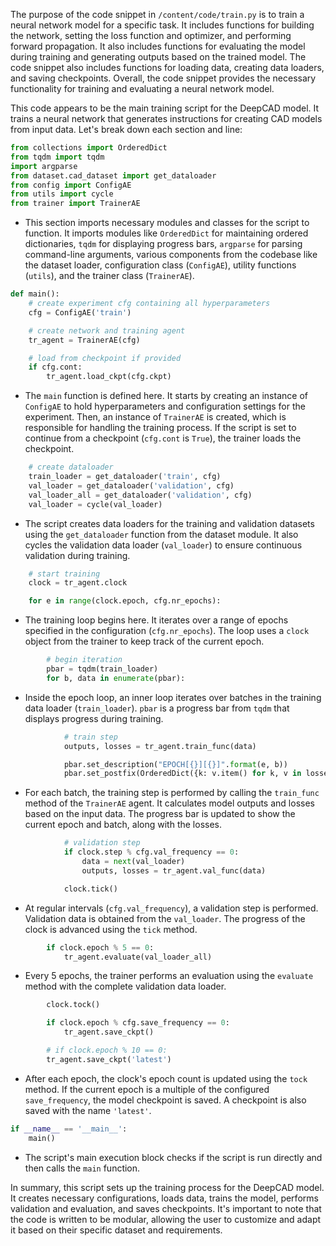 The purpose of the code snippet in `/content/code/train.py` is to train a neural network model for a specific task. It includes functions for building the network, setting the loss function and optimizer, and performing forward propagation. It also includes functions for evaluating the model during training and generating outputs based on the trained model. The code snippet also includes functions for loading data, creating data loaders, and saving checkpoints. Overall, the code snippet provides the necessary functionality for training and evaluating a neural network model.

This code appears to be the main training script for the DeepCAD model. It trains a neural network that generates instructions for creating CAD models from input data. Let's break down each section and line:

```python
from collections import OrderedDict
from tqdm import tqdm
import argparse
from dataset.cad_dataset import get_dataloader
from config import ConfigAE
from utils import cycle
from trainer import TrainerAE
```

- This section imports necessary modules and classes for the script to function. It imports modules like `OrderedDict` for maintaining ordered dictionaries, `tqdm` for displaying progress bars, `argparse` for parsing command-line arguments, various components from the codebase like the dataset loader, configuration class (`ConfigAE`), utility functions (`utils`), and the trainer class (`TrainerAE`).

```python
def main():
    # create experiment cfg containing all hyperparameters
    cfg = ConfigAE('train')

    # create network and training agent
    tr_agent = TrainerAE(cfg)

    # load from checkpoint if provided
    if cfg.cont:
        tr_agent.load_ckpt(cfg.ckpt)
```

- The `main` function is defined here. It starts by creating an instance of `ConfigAE` to hold hyperparameters and configuration settings for the experiment. Then, an instance of `TrainerAE` is created, which is responsible for handling the training process. If the script is set to continue from a checkpoint (`cfg.cont` is `True`), the trainer loads the checkpoint.

```python
    # create dataloader
    train_loader = get_dataloader('train', cfg)
    val_loader = get_dataloader('validation', cfg)
    val_loader_all = get_dataloader('validation', cfg)
    val_loader = cycle(val_loader)
```

- The script creates data loaders for the training and validation datasets using the `get_dataloader` function from the dataset module. It also cycles the validation data loader (`val_loader`) to ensure continuous validation during training.

```python
    # start training
    clock = tr_agent.clock

    for e in range(clock.epoch, cfg.nr_epochs):
```

- The training loop begins here. It iterates over a range of epochs specified in the configuration (`cfg.nr_epochs`). The loop uses a `clock` object from the trainer to keep track of the current epoch.

```python
        # begin iteration
        pbar = tqdm(train_loader)
        for b, data in enumerate(pbar):
```

- Inside the epoch loop, an inner loop iterates over batches in the training data loader (`train_loader`). `pbar` is a progress bar from `tqdm` that displays progress during training.

```python
            # train step
            outputs, losses = tr_agent.train_func(data)

            pbar.set_description("EPOCH[{}][{}]".format(e, b))
            pbar.set_postfix(OrderedDict({k: v.item() for k, v in losses.items()}))
```

- For each batch, the training step is performed by calling the `train_func` method of the `TrainerAE` agent. It calculates model outputs and losses based on the input data. The progress bar is updated to show the current epoch and batch, along with the losses.

```python
            # validation step
            if clock.step % cfg.val_frequency == 0:
                data = next(val_loader)
                outputs, losses = tr_agent.val_func(data)

            clock.tick()
```

- At regular intervals (`cfg.val_frequency`), a validation step is performed. Validation data is obtained from the `val_loader`. The progress of the clock is advanced using the `tick` method.

```python
        if clock.epoch % 5 == 0:
            tr_agent.evaluate(val_loader_all)
```

- Every 5 epochs, the trainer performs an evaluation using the `evaluate` method with the complete validation data loader.

```python
        clock.tock()

        if clock.epoch % cfg.save_frequency == 0:
            tr_agent.save_ckpt()

        # if clock.epoch % 10 == 0:
        tr_agent.save_ckpt('latest')
```

- After each epoch, the clock's epoch count is updated using the `tock` method. If the current epoch is a multiple of the configured `save_frequency`, the model checkpoint is saved. A checkpoint is also saved with the name `'latest'`.

```python
if __name__ == '__main__':
    main()
```

- The script's main execution block checks if the script is run directly and then calls the `main` function.

In summary, this script sets up the training process for the DeepCAD model. It creates necessary configurations, loads data, trains the model, performs validation and evaluation, and saves checkpoints. It's important to note that the code is written to be modular, allowing the user to customize and adapt it based on their specific dataset and requirements.
